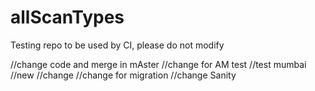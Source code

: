 # allScanTypes
Testing repo to be used by CI, please do not modify 

//change code and merge in mAster
//change for AM test
//test mumbai
//new
//change
//change for migration
//change Sanity
